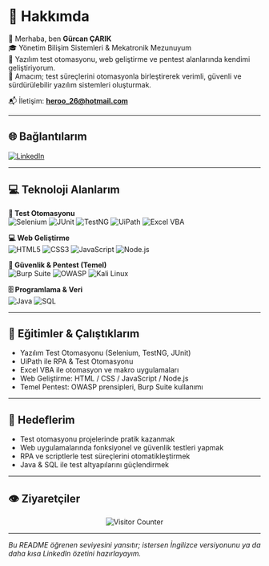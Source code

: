 # 💫 Hakkımda

👋 Merhaba, ben **Gürcan ÇARIK**  
🎓 Yönetim Bilişim Sistemleri & Mekatronik Mezunuyum  
🧩 Yazılım test otomasyonu, web geliştirme ve pentest alanlarında kendimi geliştiriyorum.  
🎯 Amacım; test süreçlerini otomasyonla birleştirerek verimli, güvenli ve sürdürülebilir yazılım sistemleri oluşturmak.

📬 İletişim: **heroo_26@hotmail.com**

---

## 🌐 Bağlantılarım
[![LinkedIn](https://img.shields.io/badge/LinkedIn-%230077B5.svg?style=flat&logo=linkedin&logoColor=white)](https://www.linkedin.com/in/g%C3%BCrcan-%C3%A7arik/)

---

## 💻 Teknoloji Alanlarım

**🧪 Test Otomasyonu**  
![Selenium](https://img.shields.io/badge/Selenium-43B02A?style=for-the-badge&logo=selenium&logoColor=white) 
![JUnit](https://img.shields.io/badge/JUnit-25A162?style=for-the-badge&logo=junit5&logoColor=white) 
![TestNG](https://img.shields.io/badge/TestNG-FF6600?style=for-the-badge&logoColor=white) 
![UiPath](https://img.shields.io/badge/UiPath-FF6C37?style=for-the-badge&logo=uipath&logoColor=white) 
![Excel VBA](https://img.shields.io/badge/Excel%20VBA-217346?style=for-the-badge&logo=microsoft-excel&logoColor=white)

**💻 Web Geliştirme**  
![HTML5](https://img.shields.io/badge/HTML5-E34F26?style=for-the-badge&logo=html5&logoColor=white) 
![CSS3](https://img.shields.io/badge/CSS3-1572B6?style=for-the-badge&logo=css3&logoColor=white) 
![JavaScript](https://img.shields.io/badge/JavaScript-F7DF1E?style=for-the-badge&logo=javascript&logoColor=black) 
![Node.js](https://img.shields.io/badge/Node.js-339933?style=for-the-badge&logo=node.js&logoColor=white)

**🔐 Güvenlik & Pentest (Temel)**  
![Burp Suite](https://img.shields.io/badge/Burp%20Suite-F26733?style=for-the-badge&logo=burpsuite&logoColor=white) 
![OWASP](https://img.shields.io/badge/OWASP-000000?style=for-the-badge&logo=owasp&logoColor=white) 
![Kali Linux](https://img.shields.io/badge/Kali-557C94?style=for-the-badge&logo=kalilinux&logoColor=white)

**🗄️ Programlama & Veri**  
![Java](https://img.shields.io/badge/Java-ED8B00?style=for-the-badge&logo=openjdk&logoColor=white) 
![SQL](https://img.shields.io/badge/SQL-336791?style=for-the-badge&logo=postgresql&logoColor=white)

---

## 🧠 Eğitimler & Çalıştıklarım

- Yazılım Test Otomasyonu (Selenium, TestNG, JUnit)  
- UiPath ile RPA & Test Otomasyonu  
- Excel VBA ile otomasyon ve makro uygulamaları  
- Web Geliştirme: HTML / CSS / JavaScript / Node.js  
- Temel Pentest: OWASP prensipleri, Burp Suite kullanımı

---

## 🚀 Hedeflerim

- Test otomasyonu projelerinde pratik kazanmak  
- Web uygulamalarında fonksiyonel ve güvenlik testleri yapmak  
- RPA ve scriptlerle test süreçlerini otomatikleştirmek  
- Java & SQL ile test altyapılarını güçlendirmek

---

## 👁️ Ziyaretçiler

<p align="center">
  <img src="https://komarev.com/ghpvc/?username=GurcanCarik&label=Ziyaretçi%20Sayısı&color=0e75b6&style=flat" alt="Visitor Counter" />
</p>

---

*Bu README öğrenen seviyesini yansıtır; istersen İngilizce versiyonunu ya da daha kısa LinkedIn özetini hazırlayayım.*

